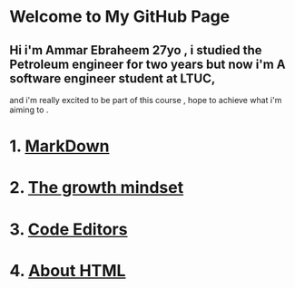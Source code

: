 # Welcome to My GitHub Page

## Hi i'm Ammar Ebraheem 27yo , i studied the Petroleum engineer for two years but now i'm A software engineer student at LTUC, 
and i'm really excited to be part of this course , hope to achieve what i'm aiming to .

# 1. [MarkDown](lesson.md)
# 2.  [The growth mindset](README.md)
# 3. [Code Editors](VersionControlSystem.md)
# 4. [About HTML](HTML.md)
